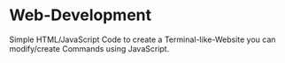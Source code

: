 # Web-Development
Simple HTML/JavaScript Code to create a Terminal-like-Website you can modify/create Commands using JavaScript.
